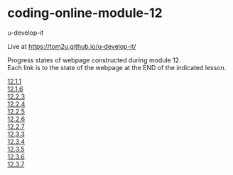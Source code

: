 # coding-online-module-12

u-develop-it  

Live at https://tom2u.github.io/u-develop-it/  

Progress states of webpage constructed during module 12.  
Each link is to the state of the webpage at the END of the indicated lesson.  

[12.1.1](https://github.com/tom2u/coding-online-module-12/tree/master/12.1.1)  
[12.1.6](https://github.com/tom2u/coding-online-module-12/tree/master/12.1.6)  
[12.2.3](https://github.com/tom2u/coding-online-module-12/tree/master/12.2.3)  
[12.2.4](https://github.com/tom2u/coding-online-module-12/tree/master/12.2.4)  
[12.2.5](https://github.com/tom2u/coding-online-module-12/tree/master/12.2.5)  
[12.2.6](https://github.com/tom2u/coding-online-module-12/tree/master/12.2.6)  
[12.2.7](https://github.com/tom2u/coding-online-module-12/tree/master/12.2.7)  
[12.3.3](https://github.com/tom2u/coding-online-module-12/tree/master/12.3.3)  
[12.3.4](https://github.com/tom2u/coding-online-module-12/tree/master/12.3.4)  
[12.3.5](https://github.com/tom2u/coding-online-module-12/tree/master/12.3.5)  
[12.3.6](https://github.com/tom2u/coding-online-module-12/tree/master/12.3.6)  
[12.3.7](https://github.com/tom2u/coding-online-module-12/tree/master/12.3.7)  